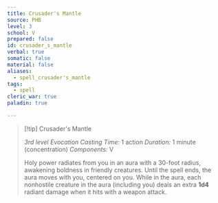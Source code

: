```yaml
---
title: Crusader's Mantle
source: PHB
level: 3
school: V
prepared: false
id: crusader_s_mantle
verbal: true
somatic: false
material: false
aliases:
  - spell_crusader's_mantle
tags:
  - spell
cleric_war: true
paladin: true

---
```

>[!tip] Crusader's Mantle
>
> *3rd level Evocation*
> *Casting Time:* 1 action
> *Duration:* 1 minute (concentration)
> *Components:* V
>
>Holy power radiates from you in an aura with a 30-foot radius, awakening boldness in friendly creatures. Until the spell ends, the aura moves with you, centered on you. While in the aura, each nonhostile creature in the aura (including you) deals an extra **1d4** radiant damage when it hits with a weapon attack.
>

